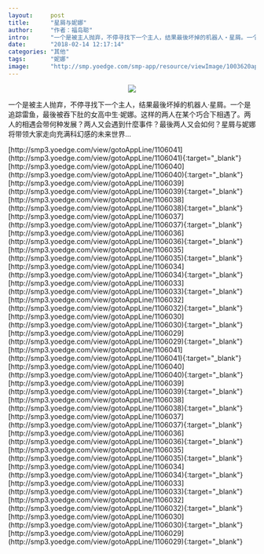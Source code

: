 ```yaml
---
layout:     post
title:      "星屑与妮娜"
author:     "作者：福岛聪"
intro:      "一个是被主人抛弃，不停寻找下一个主人，结果最後坏掉的机器人‧星屑。一个是追踪雷鱼，最後被吞下肚的女高中生‧妮娜。这样的两人在某个巧合下相遇了。两人的相遇会带何种发展？两人又会遇到什麼事件？最後两人又会如何？星屑与妮娜将带领大家走向充满科幻感的未来世界…"
date:       "2018-02-14 12:17:14"
categories: "其他"
tags:       "妮娜"
image:      "http://smp.yoedge.com/smp-app/resource/viewImage/1003620appline.png"
---
```

<div style="text-align: center">
<p><img src="http://smp.yoedge.com/smp-app/resource/viewImage/1003620appline.png"/></p>
</div>
<p class="post-meta">
<span>一个是被主人抛弃，不停寻找下一个主人，结果最後坏掉的机器人‧星屑。一个是追踪雷鱼，最後被吞下肚的女高中生‧妮娜。这样的两人在某个巧合下相遇了。两人的相遇会带何种发展？两人又会遇到什麼事件？最後两人又会如何？星屑与妮娜将带领大家走向充满科幻感的未来世界…</span>
</p>
[http://smp3.yoedge.com/view/gotoAppLine/1106041](http://smp3.yoedge.com/view/gotoAppLine/1106041){:target="_blank"}
[http://smp3.yoedge.com/view/gotoAppLine/1106040](http://smp3.yoedge.com/view/gotoAppLine/1106040){:target="_blank"}
[http://smp3.yoedge.com/view/gotoAppLine/1106039](http://smp3.yoedge.com/view/gotoAppLine/1106039){:target="_blank"}
[http://smp3.yoedge.com/view/gotoAppLine/1106038](http://smp3.yoedge.com/view/gotoAppLine/1106038){:target="_blank"}
[http://smp3.yoedge.com/view/gotoAppLine/1106037](http://smp3.yoedge.com/view/gotoAppLine/1106037){:target="_blank"}
[http://smp3.yoedge.com/view/gotoAppLine/1106036](http://smp3.yoedge.com/view/gotoAppLine/1106036){:target="_blank"}
[http://smp3.yoedge.com/view/gotoAppLine/1106035](http://smp3.yoedge.com/view/gotoAppLine/1106035){:target="_blank"}
[http://smp3.yoedge.com/view/gotoAppLine/1106034](http://smp3.yoedge.com/view/gotoAppLine/1106034){:target="_blank"}
[http://smp3.yoedge.com/view/gotoAppLine/1106033](http://smp3.yoedge.com/view/gotoAppLine/1106033){:target="_blank"}
[http://smp3.yoedge.com/view/gotoAppLine/1106032](http://smp3.yoedge.com/view/gotoAppLine/1106032){:target="_blank"}
[http://smp3.yoedge.com/view/gotoAppLine/1106030](http://smp3.yoedge.com/view/gotoAppLine/1106030){:target="_blank"}
[http://smp3.yoedge.com/view/gotoAppLine/1106029](http://smp3.yoedge.com/view/gotoAppLine/1106029){:target="_blank"}
[http://smp3.yoedge.com/view/gotoAppLine/1106041](http://smp3.yoedge.com/view/gotoAppLine/1106041){:target="_blank"}
[http://smp3.yoedge.com/view/gotoAppLine/1106040](http://smp3.yoedge.com/view/gotoAppLine/1106040){:target="_blank"}
[http://smp3.yoedge.com/view/gotoAppLine/1106039](http://smp3.yoedge.com/view/gotoAppLine/1106039){:target="_blank"}
[http://smp3.yoedge.com/view/gotoAppLine/1106038](http://smp3.yoedge.com/view/gotoAppLine/1106038){:target="_blank"}
[http://smp3.yoedge.com/view/gotoAppLine/1106037](http://smp3.yoedge.com/view/gotoAppLine/1106037){:target="_blank"}
[http://smp3.yoedge.com/view/gotoAppLine/1106036](http://smp3.yoedge.com/view/gotoAppLine/1106036){:target="_blank"}
[http://smp3.yoedge.com/view/gotoAppLine/1106035](http://smp3.yoedge.com/view/gotoAppLine/1106035){:target="_blank"}
[http://smp3.yoedge.com/view/gotoAppLine/1106034](http://smp3.yoedge.com/view/gotoAppLine/1106034){:target="_blank"}
[http://smp3.yoedge.com/view/gotoAppLine/1106033](http://smp3.yoedge.com/view/gotoAppLine/1106033){:target="_blank"}
[http://smp3.yoedge.com/view/gotoAppLine/1106032](http://smp3.yoedge.com/view/gotoAppLine/1106032){:target="_blank"}
[http://smp3.yoedge.com/view/gotoAppLine/1106030](http://smp3.yoedge.com/view/gotoAppLine/1106030){:target="_blank"}
[http://smp3.yoedge.com/view/gotoAppLine/1106029](http://smp3.yoedge.com/view/gotoAppLine/1106029){:target="_blank"}


